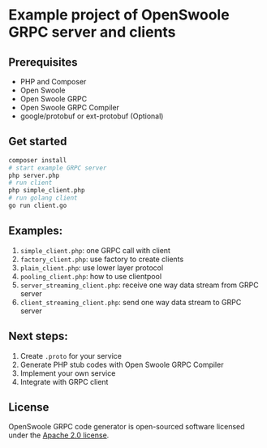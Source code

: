 # Example project of OpenSwoole GRPC server and clients

## Prerequisites

* PHP and Composer
* Open Swoole
* Open Swoole GRPC
* Open Swoole GRPC Compiler
* google/protobuf or ext-protobuf (Optional)

## Get started

```bash
composer install
# start example GRPC server
php server.php
# run client
php simple_client.php
# run golang client
go run client.go
```

## Examples:

1. `simple_client.php`: one GRPC call with client
2. `factory_client.php`: use factory to create clients
3. `plain_client.php`: use lower layer protocol
4. `pooling_client.php`: how to use clientpool
5. `server_streaming_client.php`: receive one way data stream from GRPC server
6. `client_streaming_client.php`: send one way data stream to GRPC server

## Next steps:

1. Create `.proto` for your service
2. Generate PHP stub codes with Open Swoole GRPC Compiler
3. Implement your own service
4. Integrate with GRPC client

## License

OpenSwoole GRPC code generator is open-sourced software licensed under the [Apache 2.0 license](https://github.com/openswoole/grpc/blob/main/LICENSE).
